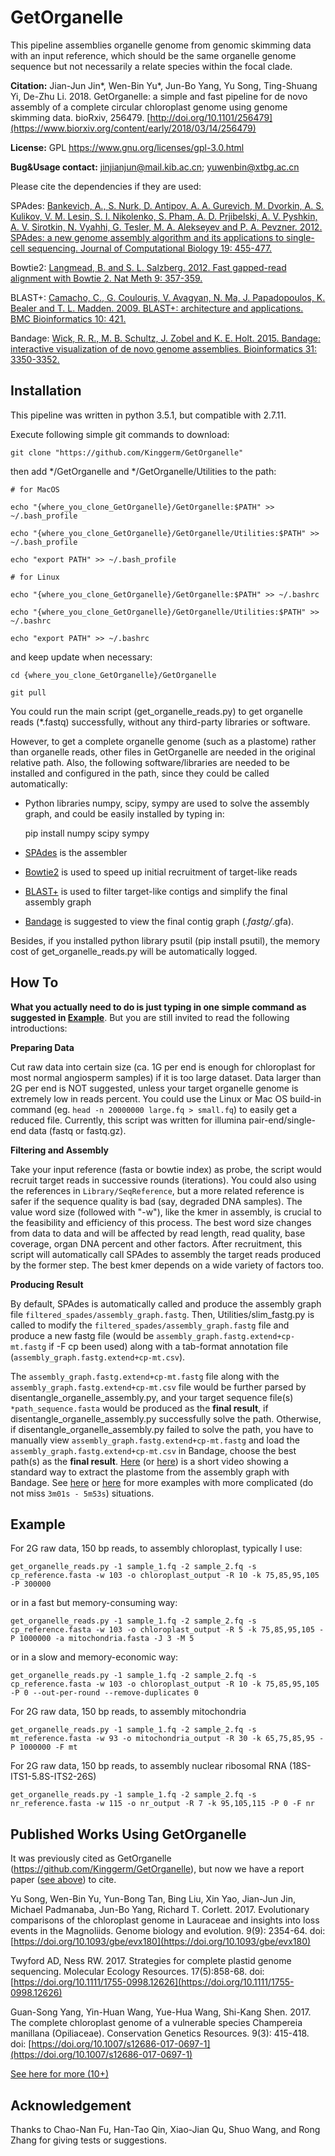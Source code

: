 # GetOrganelle


This pipeline assemblies organelle genome from genomic skimming data with an input reference, which should be the same organelle genome sequence but not necessarily a relate species within the focal clade.

<div id="citation"></div>

<b>Citation:</b> Jian-Jun Jin*, Wen-Bin Yu*, Jun-Bo Yang, Yu Song, Ting-Shuang Yi, De-Zhu Li. 2018. GetOrganelle: a simple and fast pipeline for de novo assembly of a complete circular chloroplast genome using genome skimming data. bioRxiv, 256479. [http://doi.org/10.1101/256479](https://www.biorxiv.org/content/early/2018/03/14/256479)

<b>License:</b> GPL https://www.gnu.org/licenses/gpl-3.0.html

<b>Bug&Usage contact:</b> [jinjianjun@mail.kib.ac.cn](mailto:jinjianjun@mail.kib.ac.cn); [yuwenbin@xtbg.ac.cn](mailto:yuwenbin@xtbg.ac.cn)

Please cite the dependencies if they are used:

SPAdes: [Bankevich, A., S. Nurk, D. Antipov, A. A. Gurevich, M. Dvorkin, A. S. Kulikov, V. M. Lesin, S. I. Nikolenko, S. Pham, A. D. Prjibelski, A. V. Pyshkin, A. V. Sirotkin, N. Vyahhi, G. Tesler, M. A. Alekseyev and P. A. Pevzner. 2012. SPAdes: a new genome assembly algorithm and its applications to single-cell sequencing. Journal of Computational Biology 19: 455-477.](https://www.liebertpub.com/doi/abs/10.1089/cmb.2012.0021)

Bowtie2: [Langmead, B. and S. L. Salzberg. 2012. Fast gapped-read alignment with Bowtie 2. Nat Meth 9: 357-359.](https://www.nature.com/articles/nmeth.1923)

BLAST+: [Camacho, C., G. Coulouris, V. Avagyan, N. Ma, J. Papadopoulos, K. Bealer and T. L. Madden. 2009. BLAST+: architecture and applications. BMC Bioinformatics 10: 421.](https://bmcbioinformatics.biomedcentral.com/articles/10.1186/1471-2105-10-421)

Bandage: [Wick, R. R., M. B. Schultz, J. Zobel and K. E. Holt. 2015. Bandage: interactive visualization of de novo genome assemblies. Bioinformatics 31: 3350-3352.](https://academic.oup.com/bioinformatics/article/31/20/3350/196114)


## Installation

This pipeline was written in python 3.5.1, but compatible with 2.7.11.

Execute following simple git commands to download:

    git clone "https://github.com/Kinggerm/GetOrganelle"

then add */GetOrganelle and */GetOrganelle/Utilities to the path:

    # for MacOS
    
    echo "{where_you_clone_GetOrganelle}/GetOrganelle:$PATH" >> ~/.bash_profile
    
    echo "{where_you_clone_GetOrganelle}/GetOrganelle/Utilities:$PATH" >> ~/.bash_profile
    
    echo "export PATH" >> ~/.bash_profile
    
    # for Linux
    
    echo "{where_you_clone_GetOrganelle}/GetOrganelle:$PATH" >> ~/.bashrc
    
    echo "{where_you_clone_GetOrganelle}/GetOrganelle/Utilities:$PATH" >> ~/.bashrc
    
    echo "export PATH" >> ~/.bashrc


and keep update when necessary:
    
    cd {where_you_clone_GetOrganelle}/GetOrganelle

    git pull

You could run the main script (get_organelle_reads.py) to get organelle reads (*.fastq) successfully, without any third-party libraries or software.

However, to get a complete organelle genome (such as a plastome) rather than organelle reads, other files in GetOrganelle are needed in the original relative path. Also, the following software/libraries are needed to be installed and configured in the path, since they could be called automatically:

* Python libraries numpy, scipy, sympy are used to solve the assembly graph, and could be easily installed by typing in:

    
    pip install numpy scipy sympy

* <a href='http://bioinf.spbau.ru/spades'>SPAdes</a> is the assembler

* <a href='http://bowtie-bio.sourceforge.net/bowtie2/index.shtml'>Bowtie2</a> is used to speed up initial recruitment of target-like reads

* <a href='http://blast.ncbi.nlm.nih.gov/Blast.cgi?CMD=Web&PAGE_TYPE=BlastNews'>BLAST+</a> is used to filter target-like contigs and simplify the final assembly graph

* <a href='http://rrwick.github.io/Bandage/'>Bandage</a> is suggested to view the final contig graph (*.fastg/*.gfa).

Besides, if you installed python library psutil (pip install psutil), the memory cost of get_organelle_reads.py will be automatically logged.


## How To

<b>What you actually need to do is just typing in one simple command as suggested in <a href="#example">Example</a></b>. But you are still invited to read the following introductions:

<b>Preparing Data</b>

Cut raw data into certain size (ca. 1G per end is enough for chloroplast for most normal angiosperm samples) if it is too large dataset. Data larger than 2G per end is NOT suggested, unless your target organelle genome is extremely low in reads percent. You could use the Linux or Mac OS build-in command (eg. `head -n 20000000 large.fq > small.fq`) to easily get a reduced file. Currently, this script was written for illumina pair-end/single-end data (fastq or fastq.gz).

<b>Filtering and Assembly</b>

Take your input reference (fasta or bowtie index) as probe, the script would recruit target reads in successive rounds (iterations). You could also using the references in `Library/SeqReference`, but a more related reference is safer if the sequence quality is bad (say, degraded DNA samples). The value word size (followed with "-w"), like the kmer in assembly, is crucial to the feasibility and efficiency of this process. The best word size changes from data to data and will be affected by read length, read quality, base coverage, organ DNA percent and other factors. After recruitment, this script will automatically call SPAdes to assembly the target reads produced by the former step. The best kmer depends on a wide variety of factors too.

<b>Producing Result</b>

By default, SPAdes is automatically called and produce the assembly graph file `filtered_spades/assembly_graph.fastg`. Then, Utilities/slim_fastg.py is called to modify the `filtered_spades/assembly_graph.fastg` file and produce a new fastg file (would be `assembly_graph.fastg.extend+cp-mt.fastg` if -F cp been used) along with a tab-format annotation file (`assembly_graph.fastg.extend+cp-mt.csv`). 

The `assembly_graph.fastg.extend+cp-mt.fastg` file along with the `assembly_graph.fastg.extend+cp-mt.csv` file would be further parsed by disentangle_organelle_assembly.py, and your target sequence file(s) `*path_sequence.fasta` would be produced as the <b>final result</b>, if disentangle_organelle_assembly.py successfully solve the path. Otherwise, if disentangle_organelle_assembly.py failed to solve the path, you have to manually view `assembly_graph.fastg.extend+cp-mt.fastg` and load the `assembly_graph.fastg.extend+cp-mt.csv` in Bandage, choose the best path(s) as the <b>final result</b>. 
[Here](http://player.youku.com/embed/XMzUxODc3MDQyOA) (or [here](https://youtu.be/NqOIi-fBma4)) is a short video showing a standard way to extract the plastome from the assembly graph with Bandage. See [here](https://v.qq.com/x/page/g0602unrcsf.html) or [here](https://www.youtube.com/watch?v=cXUV7k-F26w) for more examples with more complicated (do not miss `3m01s - 5m53s`) situations.



## Example

For 2G raw data, 150 bp reads, to assembly chloroplast, typically I use:

    get_organelle_reads.py -1 sample_1.fq -2 sample_2.fq -s cp_reference.fasta -w 103 -o chloroplast_output -R 10 -k 75,85,95,105 -P 300000

or in a fast but memory-consuming way:

    get_organelle_reads.py -1 sample_1.fq -2 sample_2.fq -s cp_reference.fasta -w 103 -o chloroplast_output -R 5 -k 75,85,95,105 -P 1000000 -a mitochondria.fasta -J 3 -M 5

or in a slow and memory-economic way:

    get_organelle_reads.py -1 sample_1.fq -2 sample_2.fq -s cp_reference.fasta -w 103 -o chloroplast_output -R 10 -k 75,85,95,105 -P 0 --out-per-round --remove-duplicates 0

For 2G raw data, 150 bp reads, to assembly mitochondria

    get_organelle_reads.py -1 sample_1.fq -2 sample_2.fq -s mt_reference.fasta -w 93 -o mitochondria_output -R 30 -k 65,75,85,95 -P 1000000 -F mt 
    
For 2G raw data, 150 bp reads, to assembly nuclear ribosomal RNA (18S-ITS1-5.8S-ITS2-26S)

    get_organelle_reads.py -1 sample_1.fq -2 sample_2.fq -s nr_reference.fasta -w 115 -o nr_output -R 7 -k 95,105,115 -P 0 -F nr


## Published Works Using GetOrganelle

It was previously cited as GetOrganelle (https://github.com/Kinggerm/GetOrganelle), but now we have a report paper (<a href="#citation">see above</a>) to cite.

Yu Song, Wen-Bin Yu, Yun-Bong Tan, Bing Liu, Xin Yao, Jian-Jun Jin, Michael Padmanaba, Jun-Bo Yang, Richard T. Corlett. 2017. Evolutionary comparisons of the chloroplast genome in Lauraceae and insights into loss events in the Magnoliids. Genome biology and evolution. 9(9): 2354-64. doi: [https://doi.org/10.1093/gbe/evx180](https://doi.org/10.1093/gbe/evx180)

Twyford AD, Ness RW. 2017. Strategies for complete plastid genome sequencing. Molecular Ecology Resources. 17(5):858-68. doi: [https://doi.org/10.1111/1755-0998.12626](https://doi.org/10.1111/1755-0998.12626)

Guan-Song Yang, Yin-Huan Wang, Yue-Hua Wang, Shi-Kang Shen. 2017. The complete chloroplast genome of a vulnerable species Champereia manillana (Opiliaceae). Conservation Genetics Resources. 9(3): 415-418. doi: [https://doi.org/10.1007/s12686-017-0697-1](https://doi.org/10.1007/s12686-017-0697-1)

[See here for more (10+)](http://www.wbyu.net/getorganelle.html)

## Acknowledgement

Thanks to Chao-Nan Fu, Han-Tao Qin, Xiao-Jian Qu, Shuo Wang, and Rong Zhang for giving tests or suggestions.